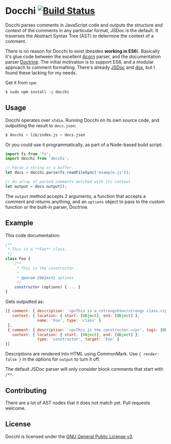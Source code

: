 # Docchi [![Build Status](https://img.shields.io/travis/daliwali/docchi.svg)](https://travis-ci.org/daliwali/docchi)

Docchi parses comments in JavaScript code and outputs the structure and context of the comments in any particular format, JSDoc is the default. It traverses the Abstract Syntax Tree (AST) to determine the context of a comment.

There is no reason for Docchi to exist (besides **working in ES6**). Basically it's glue code between the excellent [Acorn](https://github.com/marijnh/acorn) parser, and the documentation parser [Doctrine](https://github.com/Constellation/doctrine). The initial motivation is to support ES6, and a modular approach to comment formatting. There's already [JSDoc](https://github.com/jsdoc3/jsdoc) and [dox](https://github.com/tj/dox), but I found these lacking for my needs.

Get it from `npm`:

```sh
$ sudo npm install -g docchi
```


## Usage

Docchi operates over `stdio`. Running Docchi on its own source code, and outputting the result to `docs.json`:

```sh
$ docchi < lib/index.js > docs.json
```

Or you could use it programmatically, as part of a Node-based build script:

```js
import fs from 'fs';
import docchi from 'docchi';

// Parse a string or a buffer.
let docs = docchi.parse(fs.readFileSync('example.js'));

// An array of parsed comments matched with its context.
let output = docs.output();
```

The `output` method accepts 2 arguments, a function that accepts a comment and returns anything, and an `options` object to pass to the custom function or the built-in parser, Doctrine.


## Example

This code documentation:

```js
/**
 * This is a **Foo** class.
 */
class Foo {
    /**
     * This is the constructor.
     *
     * @param {Object} options
     */
    constructor (options) { ... }
}
```

Gets outputted as:

```js
[{ comment: { description: '<p>This is a <strong>Foo</strong> class.</p>', tags: [] },
   context: { location: { start: [Object], end: [Object] },
              name: 'Foo', type: 'class' }
 },
 { comment: { description: '<p>This is the constructor.</p>', tags: [Object] },
   context: { location: { start: [Object], end: [Object] },
              type: 'constructor', target: 'Foo' }
}]
```

Descriptions are rendered into HTML using CommonMark. Use `{ render: false }` in the options for `output` to turn it off.

The default JSDoc parser will only consider block comments that start with `/**`.


## Contributing

There are a lot of AST nodes that it does not match yet. Pull requests welcome.


## License

Docchi is licensed under the [GNU General Public License v3](https://github.com/daliwali/docchi/blob/master/LICENSE).
